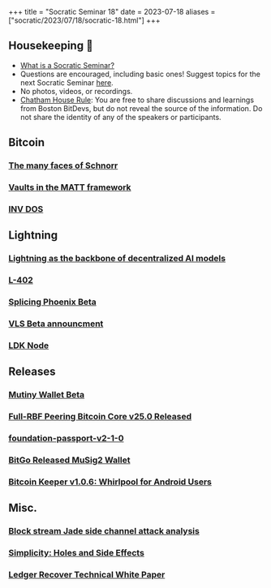 +++
title = "Socratic Seminar 18"
date = 2023-07-18
aliases = ["socratic/2023/07/18/socratic-18.html"]
+++

## Housekeeping 🧹

- [What is a Socratic Seminar?](https://bitdevs.org/about#socratic-seminars)
- Questions are encouraged, including basic ones! Suggest topics for the next Socratic Seminar [here](https://github.com/0xBEEFCAF3/bostonbitdevs/issues/new).
- No photos, videos, or recordings.
- [Chatham House Rule](https://www.chathamhouse.org/about-us/chatham-house-rule): You are free to share discussions and learnings from Boston BitDevs, but do not reveal the source of the information. Do not share the identity of any of the speakers or participants.

## Bitcoin
### [The many faces of Schnorr](https://eprint.iacr.org/2023/1019)
### [Vaults in the MATT framework](https://lists.linuxfoundation.org/pipermail/bitcoin-dev/2023-June/021730.html)
### [INV DOS](https://invdos.net/)

## Lightning
### [Lightning as the backbone of decentralized AI models](https://hivemind.vc/ai/)
### [L-402](https://docs.lightning.engineering/the-lightning-network/l402)
### [Splicing Phoenix Beta](https://acinq.co/blog/phoenix-splicing-update)
### [VLS Beta announcment](https://vls.tech/posts/vls-beta/)
### [LDK Node](https://lightningdevkit.org/blog/announcing-ldk-node/)

## Releases
### [Mutiny Wallet Beta](https://blog.mutinywallet.com/mutiny-wallet-open-beta/)
### [Full-RBF Peering Bitcoin Core v25.0 Released](https://lists.linuxfoundation.org/pipermail/bitcoin-dev/2023-June/021729.html)
### [foundation-passport-v2-1-0](https://www.nobsbitcoin.com/foundation-passport-v2-1-0/)
### [BitGo Released MuSig2 Wallet](https://www.nobsbitcoin.com/bitgo-added-taproot-musig2-on-bitcoin-hot-wallets/)
### [Bitcoin Keeper v1.0.6: Whirlpool for Android Users](https://www.nobsbitcoin.com/bitcoin-keeper-v1-0-6/)

## Misc.
### [Block stream Jade side channel attack analysis](https://blog.ledger.com/blockstream/)
### [Simplicity: Holes and Side Effects](https://www.nobsbitcoin.com/simplicity-holes-and-side-effects/)
### [Ledger Recover Technical White Paper](https://github.com/LedgerHQ/recover-whitepaper/blob/main/Ledger%20Recover%20Technical%20White%20Paper.pdf?ref=nobsbitcoin.com)